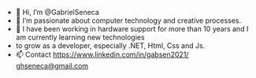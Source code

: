 - 👋 Hi, I’m @GabrielSeneca
- 👀 I’m passionate about computer technology and creative processes.
- 🌱 I have been working in hardware support for more than 10 years and I am currently learning new technologies
- to grow as a developer, especially .NET, Html, Css and Js.
- 📫 Contact
https://www.linkedin.com/in/gabsen2021/               
ghseneca@gmail.com

<!---
GabrielSeneca/GabrielSeneca is a ✨ special ✨ repository because its `README.md` (this file) appears on your GitHub profile.
You can click the Preview link to take a look at your changes.
--->
